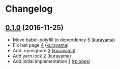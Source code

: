 # Changelog

## [0.1.0](https://github.com/uphold/backend/releases/tag/0.1.0) (2016-11-25)
- Move babel-polyfill to dependency [5](https://github.com/uphold/github-changelog-generator/pull/5) ([kurayama](https://github.com/kurayama))
- Fix last page [4](https://github.com/uphold/github-changelog-generator/pull/4) ([kurayama](https://github.com/kurayama))
- Add .npmignore [3](https://github.com/uphold/github-changelog-generator/pull/3) ([kurayama](https://github.com/kurayama))
- Add yarn.lock [2](https://github.com/uphold/github-changelog-generator/pull/2) ([kurayama](https://github.com/kurayama))
- Add initial implementation [1](https://github.com/uphold/github-changelog-generator/pull/1) ([rplopes](https://github.com/rplopes))
